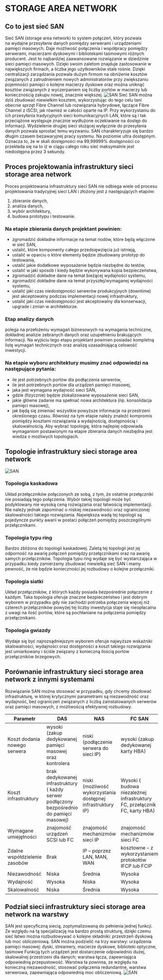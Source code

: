 # STORAGE AREA NETWORK

## Co to jest sieć SAN
Sieć SAN (storage area network) to system połączeń, który pozwala na wydajne przesyłanie danych pomiędzy serwerami i urządzeniami pamięci masowych. Daje możliwość połączenia i współpracy pomiędzy serwerami, macierzami dyskowymi i bibliotekami taśmowymi różnych producent. Jest to najbardziej zaawansowane rozwiązanie w dziedzinie sieci pamięci masowych. Dzięki swoim zaletom znajduje zastosowanie w największych firmach, a liczba jego użytkowników stale rośnie. Dzięki centralizacji zarządzania pozwala dużym firmom na obniżenie kosztów związanych z zatrudnieniem nowych administratorów przy zwiększaniu pojemności pamięci o kolejne macierzy dyskowe oraz można uniknąć kosztów związanych z wyczerpaniem się liczby portów w macierzy lub koniecznością zakupu nowej, znacznie większej.
![SAN](111.png)
Sieć SAN można dziś zbudować niewielkim kosztem, wykorzystując do tego celu tani obecnie sprzęt Fibre Channel lub rozwiązania hybrydowe, łączące Fibre Channel z iSCSI, jak również w całości oparte na IP.
Przy wykorzystaniu do ich przesyłania tradycyjnych sieci komunikacyjnych LAN, które są i tak przeciążone występuje znacznie wydłużone oczekiwanie na dostęp do informacji. Wydzielenie drugiej sieci służącej wyłącznie do przesyłania danych pozwala sprostać temu wyzwaniu.
SAN charakteryzuje się bardzo długim czasem bezawaryjnej pracy systemu. Na poziomie ultra dostępnym. Oznacza to, że w skali dostępności ma 99,99999% dostępności co przekłada się na to iż w ciągu całego roku sieć maksymalnie jest niedostępna przez 3 sekundy.

## Proces projektowania infrastruktury sieci storage area network
Proces projektowania infrastruktury sieci SAN nie odbiega wiele od procesu projektowania tradycyjnej sieci LAN i złożony jest z następujących etapów:
1. zbieranie danych,
2. analiza danych,
3. wybór architektury,
4. budowa prototypu i testowanie.

### Na etapie zbierania danych projektant powinien:
* zgromadzić dokładne informacje na temat nodów, które będą włączone 
w sieć SAN,
* ustalić, które komponenty całego przedsięwzięcia już istnieją,
* ustalić w oparciu o które elementy będzie zbudowany prototyp do testowania,
* ustalić jakie dodatkowe wyposażenie będzie niezbędne do testów,
* ustalić w jaki sposób i kiedy będzie wykonywana kopia bezpieczeństwa,
* zgromadzić dokładne dane na temat bieżącej wydajności systemu,
* zgromadzić dokładne dane na temat przyszłej/wymaganej wydajności systemu,
* ustalić jaki czas niedostępności serwerów produkcyjnych (downtime) jest akceptowalny podczas implementacji nowej infrastruktury,
* ustalić jaki czas niedostępności jest akceptowalny dla konserwacji, upgrade i zmian w architekturze.
### Etap analizy danych 
polega na przełożeniu wymagań biznesowych na wymagania techniczne, dokładnej analizie zebranych danych oraz uzupełnieniu brakujących informacji. Na wyjściu tego etapu projektant powinien posiadać kompletną listę wymagań technicznych oraz analizę uzasadniającą celowość inwestycji.
### Na etapie wyboru architektury musimy znać odpowiedzi na następujące pytania:
* ile jest potrzebnych portów dla podłączenia serwerów,
* ile jest potrzebnych portów dla urządzeń pamięci masowej,
* jaka jest wymagana wydajność sieci SAN,
* gdzie (fizycznie) będzie zlokalizowane wyposażenie sieci SAN,
* jakie główne zadanie ma spełniać nowa architektura (np. konsolidacja pamięci masowej),
* jak będą się zmieniać wszystkie powyższe informacje na przestrzeni określonego czasu.
Również na tym etapie należy znaleźć kompromis pomiędzy kosztami rozwiązania a wydajnością, dostępnością i skalowalnością. Aby wybrać topologię, która najlepiej odpowiada wymaganiom postawionym na etapie zbierania danych niezbędna jest wiedza o możliwych topologiach.
## Topologie infrastruktury sieci storage area network 
![SAN](222.png)
### Topologia kaskadowa
Układ przełączników połączonych ze sobą, z tym, że ostatnie przełączniki nie posiadają tego połączenia. Wybór takiej topologii może być podyktowany nie wysoką ceną rozwiązania oraz łatwością implementacji. Nie należy jednak zapominać o niskiej niezawodności oraz ograniczonej skalowalności takiego rozwiązania. Największa wadą tej topologii są pojedyncze punkty awarii w postaci połączeń pomiędzy poszczególnymi przełącznikami. 
### Topologia typu ring 
Bardzo zbliżona do topologii kaskadowej. Zaletą tej topologii jest jej odporność na awarię połączeń pomiędzy przełącznikami oraz na awarię samych przełączników. Topologia typu ring wydaje się być wystarczająca w przypadku kiedy zamierzamy zbudować niewielką sieć SAN i mamy pewność, że nie będzie konieczności jej rozbudowy o kolejne przełączniki.
### Topologia siatki 
Układ przełączników, z których każdy posiada bezpośrednie połączenie z każdym. Taka topologia oferuje znaczne bezpieczeństwo i jest dobrym wyborem w przypadku gdy nie zachodzi potrzeba połączenia więcej niż czterech przełączników powyżej tej liczby inwestycja staje się nieopłacalna z uwagi na ilość portów, które są pochłaniane na połączenia pomiędzy przełącznikami. 

### Topologia gwiazdy 
Wydaje się być najrozsądniejszym wyborem oferuje najwyższe wskaźniki skalowalności, wydajności oraz dostępności a koszt takiego rozwiązania jest umiarkowany i ściśle związany z konieczną ilością portów przełączników brzegowych.
## Porównanie infrastruktury sieci storage area network z innymi systemami
Rozwiązanie SAN można stosować w przypadku, gdy chcemy zbudować infrastrukturę, w której krytycznymi parametrami są niezawodność oraz wydajność, bez ograniczeń związanych z liczbą zainstalowanych serwerów oraz pamięci masowych, z możliwością efektywnej rozbudowy.

| Parametr | DAS | NAS | FC SAN | IP SAN |
| --- | --- | ---| --- | --- | 
| Koszt dodania nowego serwera | wysoki (zakup dedykowanej pamięci masowej oraz kontrolera | niski (podłączenie serwera do sieci IP) | wysoki (zakup dedykowanej karty HBA) | niski ( podłączenie serwera do sieci IP) |
| Koszt infrastruktury | brak dedykowanej infrastruktury ( każdy serwer podłączony bezpośrednio do pamięci masowej) | niski (możliwość wykorzystania dostępnej infrastruktury IP) | Wysoki ( budowa niezależnej infrastruktury FC, przełącznik FC, karty HBA) | Niski (możliwość wykorzystania dostępnej infrastruktury IP plus dedykowany przełącznik iSCSI) |
| Wymagane umiejętności | znajomość urządzeń SCSI lub FC | znajomość mechanizmów sieci IP | znajomość mechanizmów sieci FC |  znajomość mechanizmów sieci IP |
| Zdalne współdzielenie zasobów | Brak | IP – poprzez LAN, MAN, WAN | kosztowne – z wykorzystaniem protokołów IFCP lub FCIP | IP – poprzez LAN, MAN, WAN |
| Niezawodność | Niska | Średnia | Wysoka | Wysoka |
| Wydajność | Wysoka | Niska | Wysoka | Średnia |
| Skalowalność | Niska | Średnia | Wysoka | Wysoka |


## Podział sieci infrastruktury sieci storage area network na warstwy
SAN jest specyficzną siecią, zoptymalizowaną do pełnienia jednej funkcji. Ze względu na tą specjalizację ma bardzo prostą strukturę, dzięki czemu sieć łatwo można rozbudowywać o kolejne składniki: przestrzeń dyskową lub moc obliczeniową. SAN można podzielić na trzy warstwy:
urządzenia pamięci masowej: dyski, streamery, macierze dyskowe, biblioteki optyczne, taśmowe Funkcją tych urządzeń jest dostarczenie odpowiednio dużej, skalowalnej przestrzeni dla danych;
warstwa łącza, zapewniająca odpowiednią przepustowość. Warstwa ta powinna, ze względu na konieczną niezawodność, stosować połączenia redundantne, warstwa serwerowa, zapewniająca odpowiednią moc obliczeniową. 
![SAN](333.gif)
